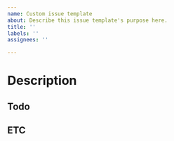 ```yaml
---
name: Custom issue template
about: Describe this issue template's purpose here.
title: ''
labels: ''
assignees: ''

---
```


# Description

## Todo

## ETC

